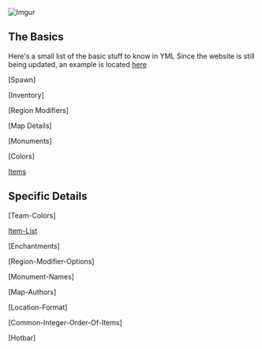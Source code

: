 ![Imgur](https://i.imgur.com/4cWNFD2.png)

## The Basics

Here's a small list of the basic stuff to know in YML
Since the website is still being updated, an example is located [here](https://github.com/TGN-Minecraft/docs/blob/master/example.yml)

[Spawn]

[Inventory]

[Region Modifiers]

[Map Details]

[Monuments]

[Colors]

[Items](https://tgn-minecraft.github.io/docs/i)


## Specific Details

[Team-Colors]

[Item-List](https://tgn-minecraft.github.io/docs/items)

[Enchantments]

[Region-Modifier-Options]

[Monument-Names]

[Map-Authors]

[Location-Format]

[Common-Integer-Order-Of-Items]

[Hotbar]

